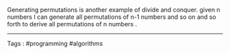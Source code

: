 Generating permutations is another example of divide and conquer. given n numbers I can generate all permutations of n-1 numbers and so on and so forth to derive all permutations of n numbers . 
 ___
 Tags : #programming #algorithms 